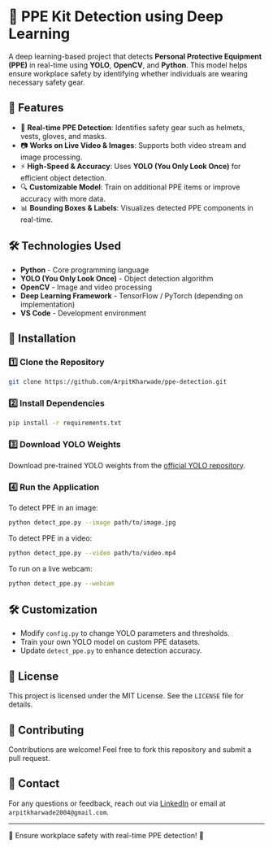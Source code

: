 # 🦺 PPE Kit Detection using Deep Learning

A deep learning-based project that detects **Personal Protective Equipment (PPE)** in real-time using **YOLO**, **OpenCV**, and **Python**. This model helps ensure workplace safety by identifying whether individuals are wearing necessary safety gear.

## 🚀 Features
- 🎯 **Real-time PPE Detection**: Identifies safety gear such as helmets, vests, gloves, and masks.
- 📷 **Works on Live Video & Images**: Supports both video stream and image processing.
- ⚡ **High-Speed & Accuracy**: Uses **YOLO (You Only Look Once)** for efficient object detection.
- 🔍 **Customizable Model**: Train on additional PPE items or improve accuracy with more data.
- 📊 **Bounding Boxes & Labels**: Visualizes detected PPE components in real-time.

## 🛠️ Technologies Used
- **Python** - Core programming language
- **YOLO (You Only Look Once)** - Object detection algorithm
- **OpenCV** - Image and video processing
- **Deep Learning Framework** - TensorFlow / PyTorch (depending on implementation)
- **VS Code** - Development environment

## 📂 Installation
### 1️⃣ Clone the Repository
```bash
git clone https://github.com/ArpitKharwade/ppe-detection.git
```
### 2️⃣ Install Dependencies
```bash
pip install -r requirements.txt
```
### 3️⃣ Download YOLO Weights
Download pre-trained YOLO weights from the [official YOLO repository](https://pjreddie.com/darknet/yolo/).

### 4️⃣ Run the Application
To detect PPE in an image:
```bash
python detect_ppe.py --image path/to/image.jpg
```
To detect PPE in a video:
```bash
python detect_ppe.py --video path/to/video.mp4
```
To run on a live webcam:
```bash
python detect_ppe.py --webcam
```

## 🛠️ Customization
- Modify `config.py` to change YOLO parameters and thresholds.
- Train your own YOLO model on custom PPE datasets.
- Update `detect_ppe.py` to enhance detection accuracy.


<!-- ## Project Structure 
 
```
/c:/jupyter/Infosys Intern Project/Detect-the-PPE-Kit-in-Automobile-Manufacturing-Project/
│
├── data/
│   ├── raw/
│   ├── processed/
│
├── notebooks/
│   ├── data_preprocessing.ipynb
│   ├── model_training.ipynb
│
├── src/
│   ├── data_preprocessing.py
│   ├── model.py
│
├── README.md
└── requirements.txt
``` -->


## 📜 License
This project is licensed under the MIT License. See the `LICENSE` file for details.

## 🤝 Contributing
Contributions are welcome! Feel free to fork this repository and submit a pull request.

## 📧 Contact
For any questions or feedback, reach out via [LinkedIn](https://www.linkedin.com/in/arpit-kharwade/) or email at `arpitkharwade2004@gmail.com`.

---
🚀 Ensure workplace safety with real-time PPE detection! 🦺


